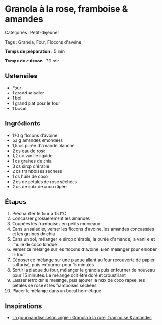 # Granola à la rose, framboise & amandes

Catégories : Petit-déjeuner

Tags : Granola, Four, Flocons d'avoine

**Temps de préparation :** 5 min

**Temps de cuisson :** 30 min

## Ustensiles

* Four
* 1 grand saladier
* 1 bol
* 1 grand plat pour le four
* 1 bocal

## Ingrédients

* 120 g flocons d'avoine
* 50 g amandes émondées
* 1,5 cs purée d'amande blanche
* 2 cs eau de rose
* 1/2 cc vanille liquide
* 1 cs graines de chia
* 3 cs sirop d'érable
* 2 cs framboises séchées
* 1 cs huile de coco
* 2 cs de pétales de rose séchées
* 2 cs de noix de coco râpée

## Étapes

1. Préchauffer le four à 150°C
2. Concasser grossièrement les amandes
3. Coupées les framboises en petits morceaux
4. Dans un saladier, verser les flocons d'avoine, les amandes concassées et les graines de chia
5. Dans un bol, mélanger le sirop d'érable, la purée d'amande, la vanille et l'huile de coco fondue
6. Verser ce mélange sur les flocons d'avoine. Bien mélanger pour enrober le tout
7. Déposer ce mélange sur une plaque allant au four recouverte de papier sulfurisé, puis enfourner pour 15 minutes
8. Sortir la plaque du four, mélanger le granola puis enfourner de nouveau pour 15 minutes. Le mélange doit être doré et croustillant
9. Laisser refroidir le mélange, puis ajouter la noix de coco râpée, les pétales de rose et les framboises séchées
10. Placer le mélange dans un bocal hermétique

## Inspirations

* [La gourmandise selon angie : Granola à la rose, framboise & amandes](http://www.la-gourmandise-selon-angie.com/archives/2018/05/22/36424920.html)
